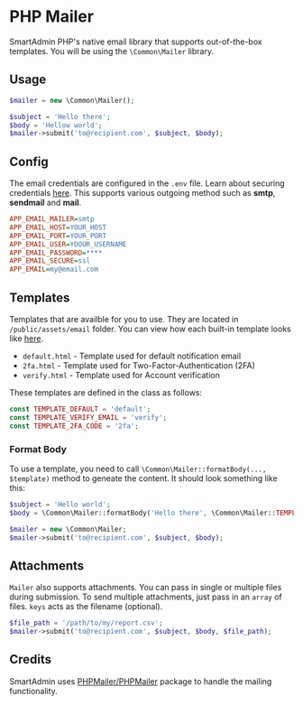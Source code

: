 # PHP Mailer

SmartAdmin PHP's native email library that supports out-of-the-box templates. You will be using the `\Common\Mailer` library.

## Usage
```php
$mailer = new \Common\Mailer();

$subject = 'Hello there';
$body = 'Hellow world';
$mailer->submit('to@recipient.com', $subject, $body);
```

## Config

The email credentials are configured in the `.env` file. Learn about securing credentials [here](docs_general.php#configuration).
This supports various outgoing method such as **smtp**, **sendmail** and **mail**.

```ini
APP_EMAIL_MAILER=smtp
APP_EMAIL_HOST=YOUR_HOST
APP_EMAIL_PORT=YOUR_PORT
APP_EMAIL_USER=YOOUR_USERNAME
APP_EMAIL_PASSWORD=****
APP_EMAIL_SECURE=ssl
APP_EMAIL=my@email.com
```

## Templates

Templates that are availble for you to use. They are located in `/public/assets/email` folder. You can view how each built-in template looks like [here](php_mailer_templates.php).

- `default.html` - Template used for default notification email
- `2fa.html` - Template used for Two-Factor-Authentication (2FA)
- `verify.html` - Template used for Account verification

These templates are defined in the class as follows:
```php
const TEMPLATE_DEFAULT = 'default';
const TEMPLATE_VERIFY_EMAIL = 'verify';
const TEMPLATE_2FA_CODE = '2fa';
```

### Format Body

To use a template, you need to call `\Common\Mailer::formatBody(..., $template)` method to geneate the content. It should look something like this:

```php
$subject = 'Hello world';
$body = \Common\Mailer::formatBody('Hello there', \Common\Mailer::TEMPLATE_DEFAULT);

$mailer = new \Common\Mailer;
$mailer->submit('to@recipient.com', $subject, $body);
```

## Attachments

`Mailer` also supports attachments. You can pass in single or multiple files during submission.
To send multiple attachments, just pass in an `array` of files. `keys` acts as the filename (optional).

```php
$file_path = '/path/to/my/report.csv';
$mailer->submit('to@recipient.com', $subject, $body, $file_path);
```

## Credits

SmartAdmin uses [PHPMailer/PHPMailer](https://github.com/PHPMailer/PHPMailer) package to handle the mailing functionality.